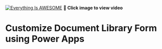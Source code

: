 
[![Everything Is AWESOME](http://img.youtube.com/vi/X-hFMMKuPsM/maxresdefault.jpg)](https://youtu.be/X-hFMMKuPsM "Customize Document Library Form using Power Apps")
**🎥 Click image to view video**

# Customize Document Library Form using Power Apps

